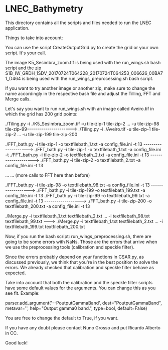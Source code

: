 # LNEC_Bathymetry

This directory contains all the scripts and files needed to run the LNEC application.

Things to take into account:

You can use the script CreateOutputGrid.py to create the grid or your own script. It's your call.

The image K5_Sesimbra_zoom.tif is being used with the run_wings.sh bash script and the zip S1B_IW_GRDH_1SDV_20170724T064228_20170724T064253_006626_00BA71_D464 is being used with the run_wings_preprocessing.sh bash script.

If you want to try another image or another zip, make sure to change the name accordingly in the respective bash file and adjust the Tilling, FFT and Merge calls.

Let's say you want to run run_wings.sh with an image called Aveiro.tif in which the grid has 200 grid points:


./Tiling.py -i ./K5_Sesimbra_zoom.tif  -u tile-zip-1 tile-zip-2 ... -u tile-zip-98 tile-zip-99----------------------> ./Tiling.py -i ./Aveiro.tif -u tile-zip-1 tile-zip-2 ... -u tile-zip-199 tile-zip-200



./FFT_bath.py -i tile-zip-1 -o textfilebath_1.txt -a config_file.ini -t 13 --------------------> ./FFT_bath.py -i tile-zip-1 -o textfilebath_1.txt -a config_file.ini -t
./FFT_bath.py -i tile-zip-2 -o textfilebath_2.txt -a config_file.ini -t 13 --------------------> ./FFT_bath.py -i tile-zip-2 -o textfilebath_2.txt -a config_file.ini -t 13

...												... (more calls to FFT here than before)

./FFT_bath.py -i tile-zip-98 -o textfilebath_98.txt -a config_file.ini -t 13 ------------------> ./FFT_bath.py -i tile-zip-199 -o textfilebath_199.txt -a config_file.ini -t 13
./FFT_bath.py -i tile-zip-99 -o textfilebath_99.txt -a config_file.ini -t 13 ------------------> ./FFT_bath.py -i tile-zip-200 -o textfilebath_200.txt -a config_file.ini -t 13


./Merge.py -i textfilebath_1.txt textfilebath_2.txt ... -i textfilebath_98.txt textfilebath_99.txt  ---> ./Merge.py -i textfilebath_1.txt textfilebath_2.txt ... -i textfilebath_199.txt textfilebath_200.txt


Now, if you run the bash script: run_wings_preprocessing.sh, there are going to be some errors with NaNs. Those are the errors that arrive when we use the preprocessing tools (calibration and speckle filter).

Since the errors probably depend on your functions in CSAR.py, as discussed previously, we think that you're in the best position to solve the errors. Ŵe already checked that calibration and speckle filter behave as expected.

Take into account that both the calibration and the speckle filter scripts have some default values for the arguments. You can change this as you see fit. Example:

parser.add_argument('--PoutputGammaBand',
                    dest="PoutputGammaBand", metavar='<boolean>',
                    help="Output gamma0 band.",
                    type=bool,
                    default=False)
                    
You are free to change the default to True, if you want.

If you have any doubt please contact Nuno Grosso and put Ricardo Alberto in CC.

Good luck!

